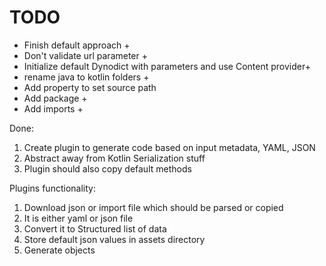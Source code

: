 # TODO

* Finish default approach +
* Don't validate url parameter +
* Initialize default Dynodict with parameters and use Content provider+
* rename java to kotlin folders + 
* Add property to set source path
* Add package + 
* Add imports + 

Done:

1. Create plugin to generate code based on input metadata, YAML, JSON
2. Abstract away from Kotlin Serialization stuff
3. Plugin should also copy default methods

Plugins functionality:

1. Download json or import file which should be parsed or copied
2. It is either yaml or json file
3. Convert it to Structured list of data
4. Store default json values in assets directory
5. Generate objects 
